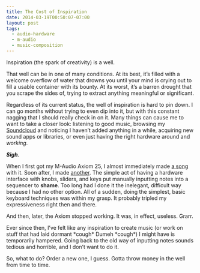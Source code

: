 ```yaml
---
title: The Cost of Inspiration
date: 2014-03-19T00:50:07-07:00
layout: post
tags:
  - audio-hardware
  - m-audio
  - music-composition
---
```

Inspiration (the spark of creativity) is a well.

That well can be in one of many conditions. At its best, it&#8217;s filled with a welcome overflow of water that drowns you until your mind is crying out to fill a usable container with its bounty. At its worst, it&#8217;s a barren drought that you scrape the sides of, trying to extract anything meaningful or significant.

<!--more-->

Regardless of its current status, the well of inspiration is hard to pin down. I can go months without trying to even dip into it, but with this constant nagging that I should really check in on it. Many things can cause me to want to take a closer look: listening to good music, browsing my [Soundcloud](http://soundcloud.com/nebyoolae) and noticing I haven&#8217;t added anything in a while, acquiring new sound apps or libraries, or even just having the right hardware around and _working_.

**_Sigh_**.

When I first got my M-Audio Axiom 25, I almost immediately made [a song](https://soundcloud.com/nebyoolae/buzz-around) with it. Soon after, I made [another](https://soundcloud.com/nebyoolae/were-in-for-some-chop). The simple act of having a hardware interface with knobs, sliders, and keys put manually inputting notes into a sequencer to **shame**. Too long had I done it the inelegant, difficult way because I had no other option. All of a sudden, doing the simplest, basic keyboard techniques was within my grasp. It probably tripled my expressiveness right then and there.

And then, later, the Axiom stopped working. It was, in effect, useless. Grarr.

Ever since then, I&#8217;ve felt like any inspiration to create music (or work on stuff that had laid dormant \*cough\* Dumeh \*cough\*) I might have is temporarily hampered. Going back to the old way of inputting notes sounds tedious and horrible, and I don&#8217;t want to do it.

So, what to do? Order a new one, I guess. Gotta throw money in the well from time to time.
